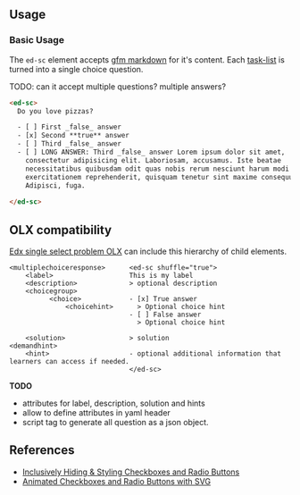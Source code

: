 <!-- ## Installation

_Installation_

```sh
npm i ed-sc
```



_Import from NPM_

```html
<script type="module" src="node_modules/ed-sc/index.js"></script>
```

_Import from CDN_ **TODO**

```html
<script
  type="module"
  src="https://cdn.jsdelivr.net/???gh/????/ed-sc/index.js"
></script>
``` -->

## Usage

### Basic Usage

The `ed-sc` element accepts [gfm markdown](https://github.github.com/gfm/) for
it's content. Each
[task-list](https://github.github.com/gfm/#task-list-items-extension-) is turned
into a single choice question.

TODO: can it accept multiple questions? multiple answers?

```html
<ed-sc>
  Do you love pizzas?

  - [ ] First _false_ answer
  - [x] Second **true** answer
  - [ ] Third _false_ answer
  - [ ] LONG ANSWER: Third _false_ answer Lorem ipsum dolor sit amet,
    consectetur adipisicing elit. Laboriosam, accusamus. Iste beatae
    necessitatibus quibusdam odit quas nobis rerum nesciunt harum modi
    exercitationem reprehenderit, quisquam tenetur sint maxime consequuntur?
    Adipisci, fuga.
        
</ed-sc>
```

## OLX compatibility

[Edx single select problem OLX](https://edx.readthedocs.io/projects/open-edx-building-and-running-a-course/en/latest/exercises_tools/single_select.html#elements)
can include this hierarchy of child elements.

```
<multiplechoiceresponse>      <ed-sc shuffle="true">
    <label>                   This is my label
    <description>             > optional description
    <choicegroup>             
          <choice>            - [x] True answer
              <choicehint>      > Optional choice hint
                              - [ ] False answer
                                > Optional choice hint
    
    <solution>                > solution
<demandhint>
    <hint>                    - optional additional information that learners can access if needed.
                              </ed-sc>
```

**TODO**

- attributes for label, description, solution and hints
- allow to define attributes in yaml header
- script tag to generate all question as a json object.

## References


- [Inclusively Hiding & Styling Checkboxes and Radio Buttons](https://www.sarasoueidan.com/blog/inclusively-hiding-and-styling-checkboxes-and-radio-buttons/)
- [Animated Checkboxes and Radio Buttons with SVG](https://tympanus.net/codrops/2013/10/15/animated-checkboxes-and-radio-buttons-with-svg/)
